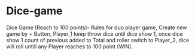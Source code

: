 # Dice-game
Dice Game (Reach to 100 points)- Rules for duo player game, Create new game by + Button,  Player_1 keep throw dice until dice show 1, once dice show 1 count of previous added to Total and roller switch to Player_2, dice will roll untill any Player reaches to 100 point (WIN).  
